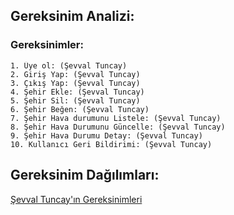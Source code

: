## Gereksinim Analizi:

### Gereksinimler:

    1. Üye ol: (Şevval Tuncay)
    2. Giriş Yap: (Şevval Tuncay)
    3. Çıkış Yap: (Şevval Tuncay)
    4. Şehir Ekle: (Şevval Tuncay)
    5. Şehir Sil: (Şevval Tuncay)
    6. Şehir Beğen: (Şevval Tuncay)
    7. Şehir Hava durumunu Listele: (Şevval Tuncay)
    8. Şehir Hava Durumunu Güncelle: (Şevval Tuncay)
    9. Şehir Hava Durumu Detay: (Şevval Tuncay)
    10. Kullanıcı Geri Bildirimi: (Şevval Tuncay)

## Gereksinim Dağılımları:
[Şevval Tuncay'ın Gereksinimleri](https://github.com/sevvaltuncay/cloudgazer-weatherapp/blob/main/SevvalTuncayGereksinimler.md)
